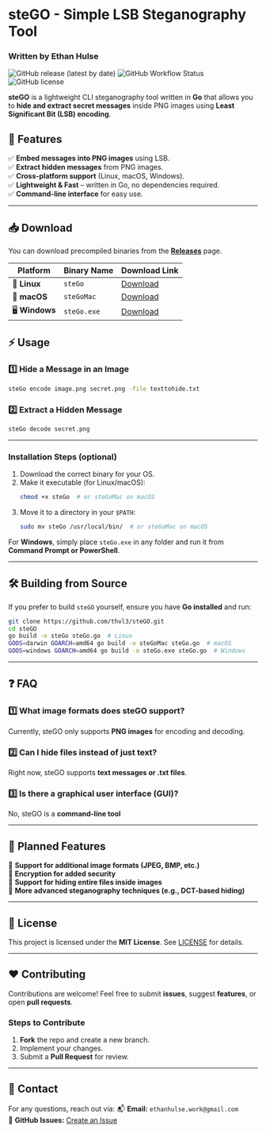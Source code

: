 # steGO - Simple LSB Steganography Tool

### Written by Ethan Hulse
![GitHub release (latest by date)](https://img.shields.io/github/v/release/thvl3/steGO)
![GitHub Workflow Status](https://img.shields.io/github/actions/workflow/status/thvl3/steGO/build.yml?branch=main)
![GitHub license](https://img.shields.io/github/license/thvl3/steGO)

**steGO** is a lightweight CLI steganography tool written in **Go** that allows you to **hide and extract secret messages** inside PNG images using **Least Significant Bit (LSB) encoding**.

## 🚀 Features
✅ **Embed messages into PNG images** using LSB.  
✅ **Extract hidden messages** from PNG images.  
✅ **Cross-platform support** (Linux, macOS, Windows).  
✅ **Lightweight & Fast** – written in Go, no dependencies required.  
✅ **Command-line interface** for easy use.  

---

## 📥 Download
You can download precompiled binaries from the **[Releases](https://github.com/thvl3/steGO/releases)** page.

| Platform | Binary Name | Download Link |
|----------|------------|---------------|
| 🐧 **Linux** | `steGo` | [Download](https://github.com/thvl3/steGO/releases/latest) |
| 🍏 **macOS** | `steGoMac` | [Download](https://github.com/thvl3/steGO/releases/latest) |
| 🖥 **Windows** | `steGo.exe` | [Download](https://github.com/thvl3/steGO/releases/latest) |

## ⚡ Usage
### **1️⃣ Hide a Message in an Image**
```sh
steGo encode image.png secret.png -file texttohide.txt
```
### **2️⃣ Extract a Hidden Message**
```sh
steGo decode secret.png
```

---


### **Installation Steps (optional)**
1. Download the correct binary for your OS.
2. Make it executable (for Linux/macOS):
   ```sh
   chmod +x steGo  # or steGoMac on macOS
   ```
3. Move it to a directory in your `$PATH`:
   ```sh
   sudo mv steGo /usr/local/bin/  # or steGoMac on macOS
   ```

For **Windows**, simply place `steGo.exe` in any folder and run it from **Command Prompt or PowerShell**.

---


## 🛠 Building from Source
If you prefer to build `steGO` yourself, ensure you have **Go installed** and run:
```sh
git clone https://github.com/thvl3/steGO.git
cd steGO
go build -o steGo steGo.go  # Linux
GOOS=darwin GOARCH=amd64 go build -o steGoMac steGo.go  # macOS
GOOS=windows GOARCH=amd64 go build -o steGo.exe steGo.go  # Windows
```

---

## ❓ FAQ
### **1️⃣ What image formats does steGO support?**
Currently, steGO only supports **PNG images** for encoding and decoding.

### **2️⃣ Can I hide files instead of just text?**
Right now, steGO supports **text messages or .txt files**.

### **3️⃣ Is there a graphical user interface (GUI)?**
No, steGO is a **command-line tool**

---

## 🎯 Planned Features
🔹 **Support for additional image formats (JPEG, BMP, etc.)**  
🔹 **Encryption for added security**  
🔹 **Support for hiding entire files inside images**  
🔹 **More advanced steganography techniques (e.g., DCT-based hiding)**  

---

## 📜 License
This project is licensed under the **MIT License**. See [LICENSE](LICENSE) for details.

---

## ❤️ Contributing
Contributions are welcome! Feel free to submit **issues**, suggest **features**, or open **pull requests**.

### **Steps to Contribute**
1. **Fork** the repo and create a new branch.
2. Implement your changes.
3. Submit a **Pull Request** for review.

---

## 📧 Contact
For any questions, reach out via:
📬 **Email:** `ethanhulse.work@gmail.com`  
🐙 **GitHub Issues:** [Create an Issue](https://github.com/thvl3/steGO/issues)
